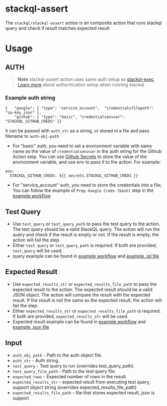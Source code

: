 # stackql-assert

The `stackql/stackql-assert` action is an composite action that runs stackql query and check if result matches expected result


# Usage

## AUTH
> **Note**
> stackql-assert action uses same auth setup as [stackql-exec](https://github.com/stackql/stackql-exec/blob/main/README.md). 
> [Learn more](https://stackql.io/docs/getting-started/authenticating) about authentication setup when running stackql

### Example auth string
```
{   "google": { "type": "service_account",  "credentialsfilepath": "sa-key.json" },
    "github": { "type": "basic", "credentialsenvvar": "STACKQL_GITHUB_CREDS" }}
```
It can be passed with `auth_str` as a string, or stored in a file and pass filename to `auth-obj-path`
- For "basic" auth, you need to set a environment variable with same name as the value of `credentialsenvvar` in the auth string for the Github Action step. You can use [Github Secrets](https://docs.github.com/en/actions/reference/encrypted-secrets) to store the value of the environment variable, and use env to pass it to the action. For example:
```
env:
  STACKQL_GITHUB_CREDS: ${{ secrets.STACKQL_GITHUB_CREDS }}
```
- For "service_account" auth, you need to store the credentials into a file; You can follow the example of `Prep Google Creds (bash)` step in the [example workflow](./.github/workflows/stackql-assert.yml)

## Test Query
- Use `test_query` or `test_query_path` to pass the test query to the action. The test query should be a valid StackQL query. The action will run the query and check if the result is empty or not. If the result is empty, the action will fail the step.
- Either `test_query` or `test_query_path` is required. If both are provided, `test_query` will be used.
- query example can be found in [example workflow](./.github/workflows/stackql-assert.yml) and [example .iql file](./.github/workflows/workflow_scripts)

## Expected Result
- Use `expected_results_str` or `expected_results_file_path` to pass the expected result to the action. The expected result should be a valid JSON object. The action will compare the result with the expected result. If the result is not the same as the expected result, the action will fail the step.
- Either `expected_results_str` or `expected_results_file_path` is required. If both are provided, `expected_results_str` will be used.
- Expected result example can be found in [example workflow](./.github/workflows/stackql-assert.yml) and [example .json file](./.github/workflows/workflow_scripts)


## Input
- `auth_obj_path` - Path to the auth object file.
- `auth_str` - Auth string.
- `test_query` - Test query to run (overrides test_query_path).
- `test_query_file_path` - Path to the test query file.
- `expected_rows` - Expected number of rows in the result.
- `expected_results_str` - expected result from executing test query, support object string (overrides expected_results_file_path)
- `expected_results_file_path` - file that stores expected result, json is support
